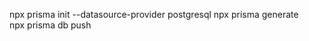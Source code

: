 npx prisma init --datasource-provider postgresql 
npx prisma generate               
npx prisma db push           
